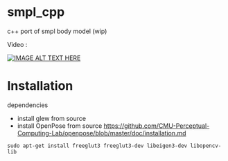 # smpl_cpp
c++ port of smpl body model (wip)

Video :

[![IMAGE ALT TEXT HERE](https://img.youtube.com/vi/Vx5RLiSSD30/0.jpg)](https://www.youtube.com/watch?v=Vx5RLiSSD30)


# Installation

dependencies
  
  
* install glew from source
* install OpenPose from source https://github.com/CMU-Perceptual-Computing-Lab/openpose/blob/master/doc/installation.md

 
```
sudo apt-get install freeglut3 freeglut3-dev libeigen3-dev libopencv-lib 
```
